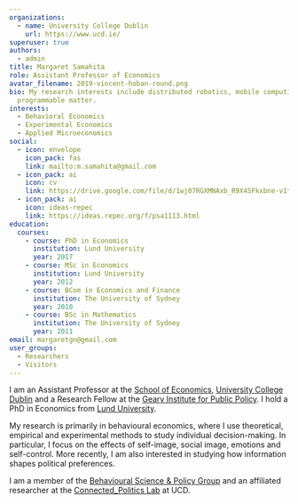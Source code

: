 ```yaml
---
organizations:
  - name: University College Dublin
    url: https://www.ucd.ie/
superuser: true
authors:
  - admin
title: Margaret Samahita
role: Assistant Professor of Economics
avatar_filename: 2019-vincent-hoban-round.png
bio: My research interests include distributed robotics, mobile computing and
  programmable matter.
interests:
  - Behavioral Economics
  - Experimental Economics
  - Applied Microeconomics
social:
  - icon: envelope
    icon_pack: fas
    link: mailto:m.samahita@gmail.com
  - icon_pack: ai
    icon: cv
    link: https://drive.google.com/file/d/1wj07RGXMNAxb_R9X4SFkxbne-v1fxfM0/view?usp=sharing
  - icon_pack: ai
    icon: ideas-repec
    link: https://ideas.repec.org/f/psa1113.html
education:
  courses:
    - course: PhD in Economics
      institution: Lund University
      year: 2017
    - course: MSc in Economics
      institution: Lund University
      year: 2012
    - course: BCom in Economics and Finance
      institution: The University of Sydney
      year: 2010
    - course: BSc in Mathematics
      institution: The University of Sydney
      year: 2011
email: margaretgn@gmail.com
user_groups:
  - Researchers
  - Visitors
---
```

I am an Assistant Professor at the [School of Economics](https://www.ucd.ie/economics/), [University College Dublin](https://www.ucd.ie/) and a Research Fellow at the [Geary Institute for Public Policy](https://www.ucd.ie/geary/). I hold a PhD in Economics from [Lund University](https://nek.lu.se/en).

My research is primarily in behavioural economics, where I use theoretical, empirical and experimental methods to study individual decision-making. In particular, I focus on the effects of self-image, social image, emotions and self-control. More recently, I am also interested in studying how information shapes political preferences.

I am a member of the [Behavioural Science & Policy Group](https://bsp.ucd.ie/) and an affiliated researcher at the [Connected_Politics Lab](https://www.ucd.ie/connected_politics/) at UCD.